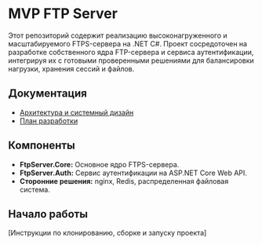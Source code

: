 # MVP FTP Server

Этот репозиторий содержит реализацию высоконагруженного и масштабируемого FTPS-сервера на .NET C#. Проект сосредоточен на разработке собственного ядра FTP-сервера и сервиса аутентификации, интегрируя их с готовыми проверенными решениями для балансировки нагрузки, хранения сессий и файлов.

## Документация

* [Архитектура и системный дизайн](docs/ArchitectureDesign.md)
* [План разработки](docs/DevelopmentPlan.md)

## Компоненты

* **FtpServer.Core:** Основное ядро FTPS-сервера.
* **FtpServer.Auth:** Сервис аутентификации на ASP.NET Core Web API.
* **Сторонние решения:** nginx, Redis, распределенная файловая система.

## Начало работы

[Инструкции по клонированию, сборке и запуску проекта]